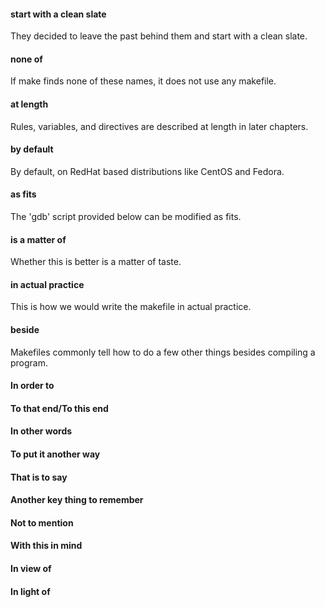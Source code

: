 #### start with a clean slate
They decided to leave the past behind them and start with a clean slate.

#### none of
If make finds none of these names, it does not use any makefile.

#### at length
Rules, variables, and directives are described at length in later chapters.

#### by default
By default, on RedHat based distributions like CentOS and Fedora.

#### as fits
The 'gdb' script provided below can be modified as fits.

#### is a matter of
Whether this is better is a matter of taste.

#### in actual practice
This is how we would write the makefile in actual practice.

#### beside
Makefiles commonly tell how to do a few other things besides compiling a program.

#### In order to
#### To that end/To this end
#### In other words
#### To put it another way
#### That is to say
#### Another key thing to remember
#### Not to mention
#### With this in mind
#### In view of
#### In light of
